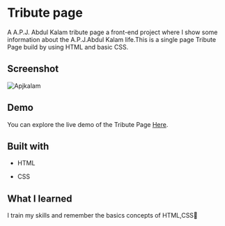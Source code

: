
# Tribute page
A A.P.J. Abdul Kalam tribute page a front-end project where I show some information about the A.P.J.Abdul Kalam life.This is a single page Tribute Page build by using HTML and basic CSS.

## Screenshot
![Apjkalam](https://github.com/Vandana915/Tribute-Page/assets/124566666/b0166983-1d88-44c4-8b45-60fdcb16c282)


## Demo
You can explore the live demo of the Tribute Page [Here]( https://vandana915.github.io/Tribute-Page/).


##  Built with
* HTML
+ CSS


## What I learned
I train my skills and remember the basics concepts of HTML,CSS🙂
